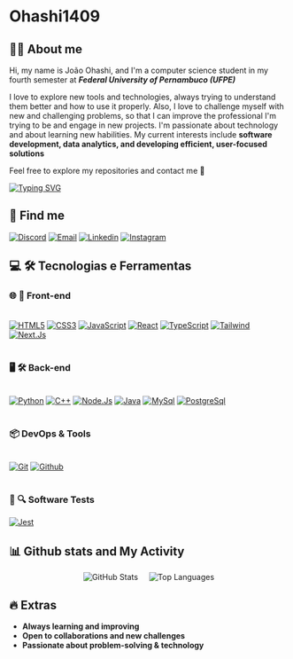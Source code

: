 # Ohashi1409
## 👨‍💻 About me

Hi, my name is João Ohashi, and I'm a computer science student in my fourth semester at ***Federal University of Pernambuco (UFPE)***

I love to explore new tools and technologies, always trying to understand them better and how to use it properly. Also, I love to challenge myself with new and challenging problems, so that I can improve the professional I'm trying to be and engage in new projects. I'm passionate about technology and about learning new habilities. My current interests include **software development, data analytics, and developing efficient, user-focused solutions**

Feel free to explore my repositories and contact me 💬


<a href="https://git.io/typingsvg">
<img src="https://readme-typing-svg.herokuapp.com?font=Fira+Code&size=25&pause=1000&color=1E90FF&background=FF2D0000&center=true&vCenter=true&width=1000&lines=Hello,+my+name+is+João+Ohashi+!;I'm+20+years+old;Computer+Science+Student;Software+Developer" alt="Typing SVG" /></a>

## 👥 Find me
 
[![Discord](https://img.shields.io/badge/Discord-7289DA?style=for-the-badge&logo=discord&logoColor=white)](https://discord.gg/tfK75P9xSA)
[![Email](https://img.shields.io/badge/Gmail-D14836?style=for-the-badge&logo=gmail&logoColor=white)](https://mail.google.com/mail/u/0/#inbox?compose=CllgCJvnJSCxLmJWkCWNKpvrfdSphcJvRlpPhRwMhkRTPxSqGFbmQXhFrLFDSKxgRJSkTrxWGCg)
[![Linkedin](https://img.shields.io/badge/LinkedIn-0077B5?style=for-the-badge&logo=linkedin&logoColor=white)](https://www.linkedin.com/in/joao-guilherme-ohashi-ramos-171140283)
[![Instagram](https://img.shields.io/badge/Instagram-E4405F?style=for-the-badge&logo=instagram&logoColor=white)](https://www.instagram.com/j_ohashi_)

## 💻 🛠️ Tecnologias e Ferramentas

### 🌐 🚀 Front-end 

<div style="display: inline_block"><br/>
    <a href="https://developer.mozilla.org/en-US/docs/Web/HTML" target="_blank"><img align="center" alt="HTML5" src="https://img.shields.io/badge/HTML5-000000?style=for-the-badge&logo=html5" /></a>
    <a href="https://developer.mozilla.org/en-US/docs/Web/CSS" target="_blank"><img align="center" alt="CSS3" src="https://img.shields.io/badge/CSS3-000000?&style=for-the-badge&logo=css3&logoColor=blue"/></a>
    <a href="https://developer.mozilla.org/en-US/docs/Web/JavaScript" target="_blank"><img align="center" alt="JavaScript" src="https://img.shields.io/badge/JavaScript-000000?style=for-the-badge&logo=javascript"/></a>
    <a href="https://react.dev/" target="_blank"><img align="center" alt="React" src="https://img.shields.io/badge/React-000000?style=for-the-badge&logo=react"/></a>
    <a href="https://www.typescriptlang.org/" target="_blank"><img align="center" alt="TypeScript" src="https://img.shields.io/badge/TypeScript-000000?style=for-the-badge&logo=typescript"/></a>
    <a href="https://tailwindcss.com/" target="_blank"><img align="center" alt="Tailwind" src="https://img.shields.io/badge/Tailwind_CSS-000000?style=for-the-badge&logo=tailwind-css"/></a>
    <a href="https://nextjs.org/" target="_blank"><img align="center" alt="Next.Js" src="https://img.shields.io/badge/Next.js-000000?style=for-the-badge&logo=next.js"/></a>
</div> 

<br/>

### 🖥️ 🛠️ Back-end

<div style="display: inline_block"><br />
    <a href="https://www.python.org/" target="_blank"><img align="center" alt="Python" src="https://img.shields.io/badge/Python-000000?style=for-the-badge&logo=python"/></a>
    <a href="https://cplusplus.com/" target="_blank"><img align="center" alt="C++" src="https://img.shields.io/badge/C%2B%2B-000000?style=for-the-badge&logo=c%2B%2B&logoColor=blue"/></a>
    <a href="https://nodejs.org/" target="_blank"><img align="center" alt="Node.Js" src="https://img.shields.io/badge/Node.js-000000?style=for-the-badge&logo=node.js"/></a>
    <a href="https://www.java.com/" target="_blank"><img align="center" alt="Java" src="https://img.shields.io/badge/Java-000000?style=for-the-badge&logo=openjdk"/></a>
    <a href="https://www.mysql.com/" target="_blank"><img align="center" alt="MySql" src="https://img.shields.io/badge/MySQL-00000F?style=for-the-badge&logo=mysql"/></a>
    <a href="https://www.postgresql.org/" target="_blank"><img align="center" alt="PostgreSql" src="https://img.shields.io/badge/PostgreSQL-000000?style=for-the-badge&logo=postgresql"/></a>
</div>

<br />

### 📦 DevOps & Tools

<div style="display: inline_block"><br />
    <a href="https://git-scm.com/" target="_blank"><img align="center" alt="Git" src="https://img.shields.io/badge/GIT-000000?style=for-the-badge&logo=git"/></a>
    <a href="https://github.com/" target="_blank"><img align="center" alt="Github" src="https://img.shields.io/badge/GitHub-000000?style=for-the-badge&logo=github"/></a>
</div>

<br />

### 🧪 🔍 Software Tests

<div style="display: inline_block">
    <a href="https://jestjs.io" target="_blank"><img align="center" alt="Jest" src="https://img.shields.io/badge/Jest-000000?style=for-the-badge&logo=Jest&logoColor=red"/></a>
</div>

## 📊 Github stats and My Activity

<div align="center" style="display: flex; flex-wrap: wrap; justify-content: center; gap: 20px;">
  <img src="https://github-readme-stats.vercel.app/api?username=Ohashi1409&show_icons=true&theme=radical&hide_rank=true" alt="GitHub Stats" style="max-width: 48%;" />
  <img src="https://github-readme-stats.vercel.app/api/top-langs/?username=Ohashi1409&layout=donut&theme=radical" alt="Top Languages" style="max-width: 48%;" />
</div>

## 🔥 Extras
- **Always learning and improving**
- **Open to collaborations and new challenges**
- **Passionate about problem-solving & technology**
